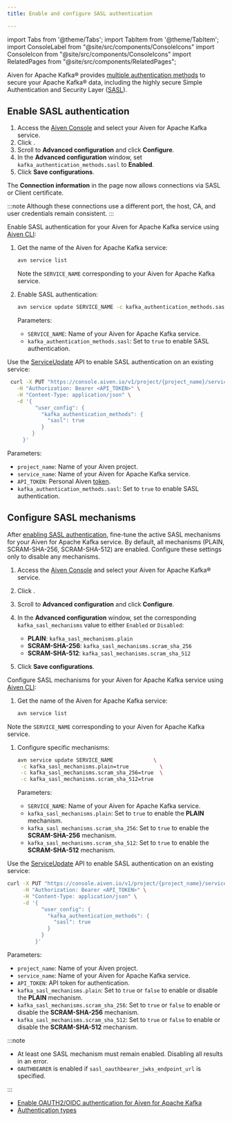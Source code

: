 ```yaml
---
title: Enable and configure SASL authentication

---
```

import Tabs from '@theme/Tabs';
import TabItem from '@theme/TabItem';
import ConsoleLabel from "@site/src/components/ConsoleIcons"
import ConsoleIcon from "@site/src/components/ConsoleIcons"
import RelatedPages from "@site/src/components/RelatedPages";

Aiven for Apache Kafka® provides [multiple authentication methods](/docs/products/kafka/concepts/auth-types) to secure your Apache Kafka® data, including the highly secure Simple Authentication and Security Layer ([SASL](https://en.wikipedia.org/wiki/Simple_Authentication_and_Security_Layer)).

## Enable SASL authentication

<Tabs groupId="config-methods">
<TabItem value="console" label="Aiven Console" default>

1. Access the [Aiven Console](https://console.aiven.io) and select your
   Aiven for Apache Kafka service.
1. Click <ConsoleLabel name="Service settings"/>.
1. Scroll to **Advanced configuration** and click **Configure**.
1. In the **Advanced configuration** window, set `kafka_authentication_methods.sasl` to
   **Enabled**.
1. Click **Save configurations**.

The **Connection information** in the <ConsoleLabel name="overview"/> page now
allows connections via SASL or Client certificate.

:::note
Although these connections use a different port, the host, CA, and user
credentials remain consistent.
:::

</TabItem>
<TabItem value="cli" label="CLI">

Enable SASL authentication for your Aiven for Apache Kafka service using
[Aiven CLI](/docs/tools/cli):

1. Get the name of the Aiven for Apache Kafka service:

   ```bash
   avn service list
   ```

   Note the `SERVICE_NAME` corresponding to your Aiven for Apache Kafka service.

1. Enable SASL authentication:

   ```bash
   avn service update SERVICE_NAME -c kafka_authentication_methods.sasl=true
   ```

   Parameters:

   - `SERVICE_NAME`: Name of your Aiven for Apache Kafka service.
   - `kafka_authentication_methods.sasl`: Set to `true` to enable SASL authentication.

</TabItem>
<TabItem value="api" label="API">

Use the [ServiceUpdate](https://api.aiven.io/doc/#tag/Service/operation/ServiceUpdate)
API to enable SASL authentication on an existing service:

  ```bash
   curl -X PUT "https://console.aiven.io/v1/project/{project_name}/service/{service_name}" \
     -H "Authorization: Bearer <API_TOKEN>" \
     -H "Content-Type: application/json" \
     -d '{
           "user_config": {
             "kafka_authentication_methods": {
               "sasl": true
             }
          }
       }'
   ```

   Parameters:

   - `project_name`: Name of your Aiven project.
   - `service_name`: Name of your Aiven for Apache Kafka service.
   - `API_TOKEN`: Personal Aiven [token](/docs/platform/howto/create_authentication_token).
   - `kafka_authentication_methods.sasl`: Set to `true` to enable SASL authentication.

</TabItem>
</Tabs>

## Configure SASL mechanisms

After [enabling SASL authentication](#enable-sasl-authentication), fine-tune the active SASL mechanisms for your
Aiven for Apache Kafka service. By default, all mechanisms (PLAIN, SCRAM-SHA-256,
SCRAM-SHA-512) are enabled. Configure these settings only to disable any mechanisms.

<Tabs groupId="config-methods">
<TabItem value="console" label="Aiven Console" default>

1. Access the [Aiven Console](https://console.aiven.io) and select your
   Aiven for Apache Kafka® service.
1. Click <ConsoleLabel name="Service settings"/>.
1. Scroll to **Advanced configuration** and click **Configure**.
1. In the **Advanced configuration** window, set the corresponding
   `kafka_sasl_mechanisms` value to either `Enabled` or `Disabled`:

   - **PLAIN**: `kafka_sasl_mechanisms.plain`
   - **SCRAM-SHA-256**: `kafka_sasl_mechanisms.scram_sha_256`
   - **SCRAM-SHA-512**: `kafka_sasl_mechanisms.scram_sha_512`

1. Click **Save configurations**.

</TabItem>
<TabItem value="cli" label="CLI">

Configure SASL mechanisms for your Aiven for Apache Kafka service using
[Aiven CLI](/docs/tools/cli):

1. Get the name of the Aiven for Apache Kafka service:

   ```bash
   avn service list
   ```

  Note the `SERVICE_NAME` corresponding to your Aiven for Apache Kafka service.

1. Configure specific mechanisms:

   ```bash
   avn service update SERVICE_NAME             \
    -c kafka_sasl_mechanisms.plain=true          \
    -c kafka_sasl_mechanisms.scram_sha_256=true  \
    -c kafka_sasl_mechanisms.scram_sha_512=true
   ```

   Parameters:

   - `SERVICE_NAME`: Name of your Aiven for Apache Kafka service.
   - `kafka_sasl_mechanisms.plain`: Set to `true` to enable the **PLAIN** mechanism.
   - `kafka_sasl_mechanisms.scram_sha_256`: Set to `true` to enable the
     **SCRAM-SHA-256** mechanism.
   - `kafka_sasl_mechanisms.scram_sha_512`: Set to `true` to enable the
     **SCRAM-SHA-512** mechanism.

</TabItem>
<TabItem value="api" label="API">

Use the [ServiceUpdate](https://api.aiven.io/doc/#tag/Service/operation/ServiceUpdate)
API to enable SASL authentication on an existing service:

```bash
curl -X PUT "https://console.aiven.io/v1/project/{project_name}/service/{service_name}" \
     -H "Authorization: Bearer <API_TOKEN>" \
     -H "Content-Type: application/json" \
     -d '{
           "user_config": {
             "kafka_authentication_methods": {
               "sasl": true
             }
           }
         }'
```

Parameters:

- `project_name`: Name of your Aiven project.
- `service_name`: Name of your Aiven for Apache Kafka service.
- `API_TOKEN`: API token for authentication.
- `kafka_sasl_mechanisms.plain`: Set to `true` or `false` to enable or disable the
  **PLAIN** mechanism.
- `kafka_sasl_mechanisms.scram_sha_256`: Set to `true` or `false` to enable or disable
  the **SCRAM-SHA-256** mechanism.
- `kafka_sasl_mechanisms.scram_sha_512`: Set to `true` or `false` to enable or disable
  the **SCRAM-SHA-512** mechanism.

</TabItem>
</Tabs>

:::note

- At least one SASL mechanism must remain enabled. Disabling all results in an error.
- `OAUTHBEARER` is enabled if `sasl_oauthbearer_jwks_endpoint_url` is specified.

:::

<RelatedPages/>

- [Enable OAUTH2/OIDC authentication for Aiven for Apache Kafka](/docs/products/kafka/howto/enable-oidc)
- [Authentication types](/docs/products/kafka/concepts/auth-types)
